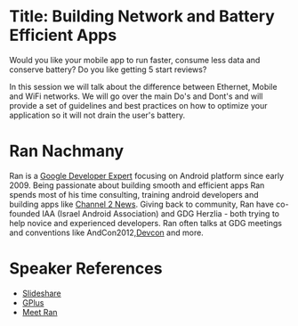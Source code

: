 Title: Building Network and Battery Efficient Apps
==================================================
Would you like your mobile app to run faster, consume less data and conserve battery? Do you like getting 5 start reviews? 

In this session we will talk about the difference between Ethernet, Mobile and WiFi networks. We will go over the main Do's and Dont's and will provide a set of guidelines and best practices on how to optimize your application so it will not drain the user's battery.    

Ran Nachmany
============
Ran is a [Google Developer Expert](https://developers.google.com/experts/) focusing on Android platform since early 2009. Being passionate about building smooth and efficient apps Ran spends most of his time consulting, training android developers and building apps like [Channel 2 News](https://play.google.com/store/apps/details?id=com.channel2.mobile.ui). 
Giving back to community, Ran have co-founded IAA (Israel Android Association) and GDG Herzlia - both trying to help novice and experienced developers. 
Ran often talks at GDG meetings and conventions like AndCon2012,[Devcon](http://www.youtube.com/watch?v=Q7WqSAAoTMg) and more. 

Speaker References
==================
 * [Slideshare](http://www.slideshare.net/RanNachmany/) 
 * [GPlus](https://plus.google.com/u/1/111528356700155480763/posts)
 * [Meet Ran](https://play.google.com/store/apps/details?id=com.ran.meet.ran)

